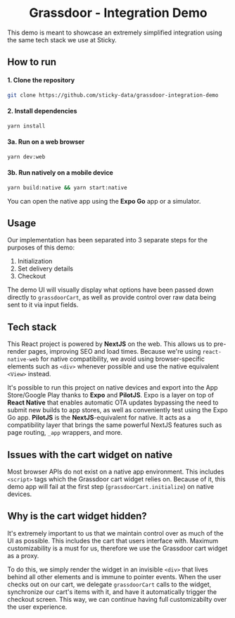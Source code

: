 <h1 align="center">Grassdoor - Integration Demo</h1>

This demo is meant to showcase an extremely simplified integration using the same tech stack we use at Sticky.

## How to run

#### 1. Clone the repository

```bash
git clone https://github.com/sticky-data/grassdoor-integration-demo
```

#### 2. Install dependencies

```bash
yarn install
```

#### 3a. Run on a web browser

```bash
yarn dev:web
```

#### 3b. Run natively on a mobile device

```bash
yarn build:native && yarn start:native
```

You can open the native app using the **Expo Go** app or a simulator.

## Usage

Our implementation has been separated into 3 separate steps for the purposes of this demo:

1. Initialization
2. Set delivery details
3. Checkout

The demo UI will visually display what options have been passed down directly to `grassdoorCart`, as well as provide control over raw data being sent to it via input fields.

## Tech stack

This React project is powered by **NextJS** on the web. This allows us to pre-render pages, improving SEO and load times. Because we're using `react-native-web` for native compatibility, we avoid using browser-specific elements such as `<div>` whenever possible and use the native equivalent `<View>` instead.

It's possible to run this project on native devices and export into the App Store/Google Play thanks to **Expo** and **PilotJS**. Expo is a layer on top of **React Native** that enables automatic OTA updates bypassing the need to submit new builds to app stores, as well as conveniently test using the Expo Go app. **PilotJS** is the **NextJS**-equivalent for native. It acts as a compatibility layer that brings the same powerful NextJS features such as page routing, `_app` wrappers, and more.

## Issues with the cart widget on native

Most browser APIs do not exist on a native app environment. This includes `<script>` tags which the Grassdoor cart widget relies on. Because of it, this demo app will fail at the first step (`grassdoorCart.initialize`) on native devices.

## Why is the cart widget hidden?
It's extremely important to us that we maintain control over as much of the UI as possible. This includes the cart that users interface with. Maximum customizability is a must for us, therefore we use the Grassdoor cart widget as a proxy.

To do this, we simply render the widget in an invisible `<div>` that lives behind all other elements and is immune to pointer events. When the user checks out on our cart, we delegate `grassdoorCart` calls to the widget, synchronize our cart's items with it, and have it automatically trigger the checkout screen. This way, we can continue having full customizabilty over the user experience.
